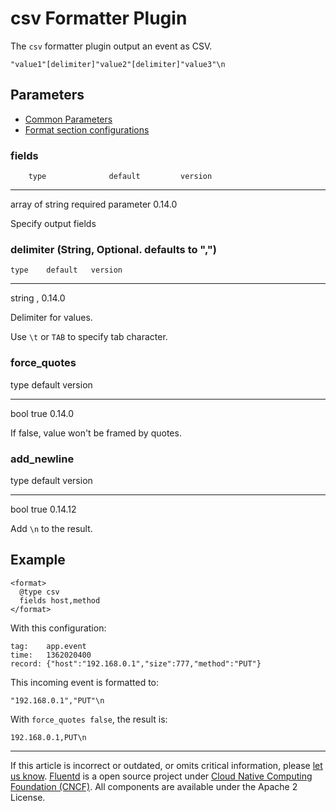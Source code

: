 # csv Formatter Plugin

The `csv` formatter plugin output an event as CSV.

``` {.CodeRay}
"value1"[delimiter]"value2"[delimiter]"value3"\n
```


## Parameters

-   [Common Parameters](/articles/plugin-common-parameters.md)
-   [Format section configurations](/articles/format-section.md)


### fields

        type              default         version
  ----------------- -------------------- ---------
   array of string   required parameter   0.14.0

Specify output fields


### delimiter (String, Optional. defaults to ",")

    type    default   version
  -------- --------- ---------
   string      ,      0.14.0

Delimiter for values.

Use `\t` or `TAB` to specify tab character.


### force\_quotes

   type   default   version
  ------ --------- ---------
   bool    true     0.14.0

If false, value won't be framed by quotes.


### add\_newline

   type   default   version
  ------ --------- ---------
   bool    true     0.14.12

Add `\n` to the result.


## Example

``` {.CodeRay}
<format>
  @type csv
  fields host,method
</format>
```

With this configuration:

``` {.CodeRay}
tag:    app.event
time:   1362020400
record: {"host":"192.168.0.1","size":777,"method":"PUT"}
```

This incoming event is formatted to:

``` {.CodeRay}
"192.168.0.1","PUT"\n
```

With `force_quotes false`, the result is:

``` {.CodeRay}
192.168.0.1,PUT\n
```


------------------------------------------------------------------------

If this article is incorrect or outdated, or omits critical information,
please [let us know](https://github.com/fluent/fluentd-docs/issues?state=open).
[Fluentd](http://www.fluentd.org/) is a open source project under [Cloud
Native Computing Foundation (CNCF)](https://cncf.io/). All components
are available under the Apache 2 License.
